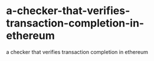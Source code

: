# a-checker-that-verifies-transaction-completion-in-ethereum
a checker that verifies transaction completion in ethereum
